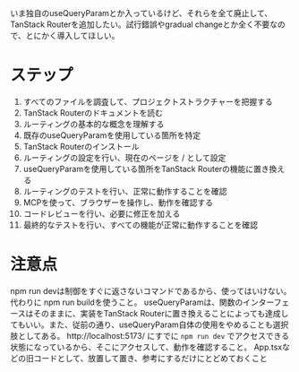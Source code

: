 いま独自のuseQueryParamとか入っているけど、それらを全て廃止して、TanStack Routerを追加したい。試行錯誤やgradual changeとか全く不要なので、とにかく導入してほしい。

# ステップ

1. すべてのファイルを調査して、プロジェクトストラクチャーを把握する
2. TanStack Routerのドキュメントを読む
3. ルーティングの基本的な概念を理解する
4. 既存のuseQueryParamを使用している箇所を特定
5. TanStack Routerのインストール
6. ルーティングの設定を行い、現在のページを / として設定
7. useQueryParamを使用している箇所をTanStack Routerの機能に置き換える
8. ルーティングのテストを行い、正常に動作することを確認
9. MCPを使って、ブラウザーを操作し、動作を確認する
10. コードレビューを行い、必要に修正を加える
11. 最終的なテストを行い、すべての機能が正常に動作することを確認

# 注意点

npm run devは制御をすぐに返さないコマンドであるから、使ってはいけない。代わりに npm run buildを使うこと。
useQueryParamは、関数のインターフェースはそのままに、実装をTanStack Routerに置き換えることによっても達成してもいい。また、従前の通り、useQueryParam自体の使用をやめることも選択肢としてある。
http://localhost:5173/ にすでに `npm run dev` でアクセスできる状態になっているから、そこにアクセスして、動作を確認すること。
App.tsxなどの旧コードとして、放置して置き、参考にするだけにとどめておくこと